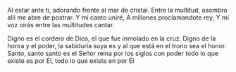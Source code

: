 Al estar ante ti, 
adorando frente al mar de cristal.
Entre la multitud, 
asombro allí me abre de postrar.
Y mi canto uniré, 
A millones proclamandote rey, 
Y mi voz oirás 
entre las multitudes cantar.

Digno es el cordero de Dios,
 el que fue inmolado en la cruz. 
Digno de la honra y el poder, 
la sabiduría suya es 
y al que está en el trono sea el honor. 
Santo, santo santo es el Señor 
reina por los siglos con poder 
todo lo que existe es por Él, 
todo lo que existe en por Él